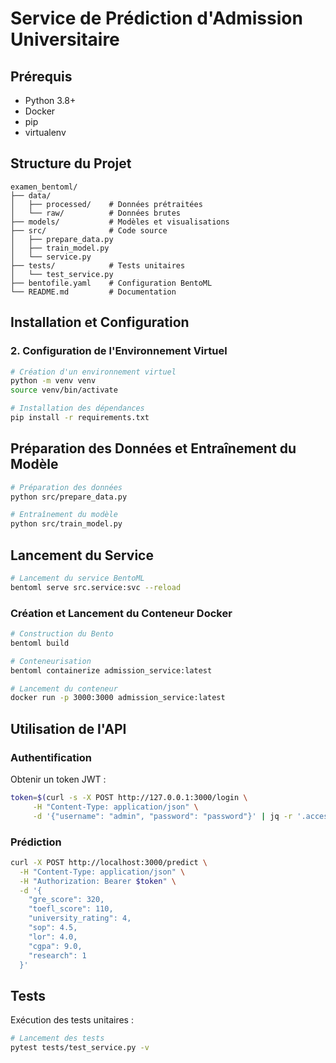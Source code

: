 # Service de Prédiction d'Admission Universitaire

## Prérequis

- Python 3.8+
- Docker
- pip
- virtualenv 

## Structure du Projet

```
examen_bentoml/
├── data/
│   ├── processed/    # Données prétraitées
│   └── raw/          # Données brutes
├── models/           # Modèles et visualisations
├── src/              # Code source
│   ├── prepare_data.py
│   ├── train_model.py
│   └── service.py
├── tests/            # Tests unitaires
│   └── test_service.py
├── bentofile.yaml    # Configuration BentoML
└── README.md         # Documentation
```

## Installation et Configuration

### 2. Configuration de l'Environnement Virtuel

```bash
# Création d'un environnement virtuel
python -m venv venv
source venv/bin/activate

# Installation des dépendances
pip install -r requirements.txt
```

## Préparation des Données et Entraînement du Modèle

```bash
# Préparation des données
python src/prepare_data.py

# Entraînement du modèle
python src/train_model.py
```

## Lancement du Service

```bash
# Lancement du service BentoML
bentoml serve src.service:svc --reload
```

### Création et Lancement du Conteneur Docker

```bash
# Construction du Bento
bentoml build

# Conteneurisation
bentoml containerize admission_service:latest

# Lancement du conteneur
docker run -p 3000:3000 admission_service:latest
```

## Utilisation de l'API

### Authentification

Obtenir un token JWT :

```bash
token=$(curl -s -X POST http://127.0.0.1:3000/login \
     -H "Content-Type: application/json" \
     -d '{"username": "admin", "password": "password"}' | jq -r '.access_token')
```

### Prédiction

```bash
curl -X POST http://localhost:3000/predict \
  -H "Content-Type: application/json" \
  -H "Authorization: Bearer $token" \
  -d '{
    "gre_score": 320,
    "toefl_score": 110,
    "university_rating": 4,
    "sop": 4.5,
    "lor": 4.0,
    "cgpa": 9.0,
    "research": 1
  }'
```

## Tests

Exécution des tests unitaires :

```bash
# Lancement des tests
pytest tests/test_service.py -v
```
